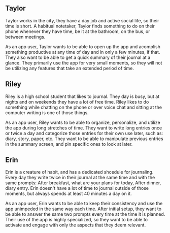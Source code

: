 ## Taylor
Taylor works in the city, they have a day job and active social life, so their time is short. A habitual notetaker, Taylor finds something to do on their phone whenever they have time, be it at the bathroom, on the bus, or between meetings.

As an app user, Taylor wants to be able to open up the app and acomplish something productive at any time of day and in only a few minutes, if that. They also want to be able to get a quick summary of their journal at a glance. They primarily use the app for very small moments, so they will not be utilizing any features that take an extended period of time.

## Riley
Riley is a high school student that likes to journal. They day is busy, but at nights and on weekends they have a lot of free time. Riley likes to do something while chatting on the phone or over voice chat and sitting at the computer writing is one of those things.

As an app user, Riley wants to be able to organize, personalize, and utilize the app during long stretches of time. They want to write long entries once or twice a day and categorize those entries for their own use later, such as: diary, story, paper, etc. They want to be able to manipulate previous entries in the summary screen, and pin specific ones to look at later.

## Erin
Erin is a creature of habit, and has a dedicated shcedule for journaling. Every day they write twice in their journal at the same time and with the same prompts: After breakfast, what are your plans for today, After dinner, diary entry. Erin doesn't have a lot of time to journal outside of those moments, but always spends at least 40 minutes a day on it.

As an app user, Erin wants to be able to keep their consistency and use the app unimpeded in the same way each time. After initial setup, they want to be able to answer the same two prompts every time at the time it is planned. Their use of the app is highly specialized, so they want to be able to activate and engage with only the aspects that they deem relevant.